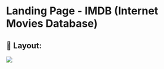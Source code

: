 # Landing Page - IMDB (Internet Movies Database)

## :art: Layout:

![](https://codenation-challenges.s3-us-west-1.amazonaws.com/react-11/image.png)
